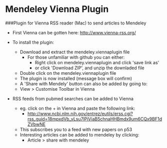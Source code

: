 # Mendeley Vienna Plugin

###Plugin for Vienna RSS reader (Mac) to send articles to Mendeley  
   - First Vienna can be gotten here: http://www.vienna-rss.org/  
   - To install the plugin:
     * Download and extract the mendeley.viennaplugin file
       * For those unfamiliar with github you can either:
         * Right click on mendeley.viennaplugin and click 'save link as'  
         * or click 'Download ZIP', and unzip the downladed file
     * Double click on the mendeley.viennaplugin file
     *  The plugin is now installed (message box will confirm)
     *  A 'Share with Mendely' button can also be added by going to:
       * View > Customise Toolbar in Vienna
  
   - RSS feeds from pubmed searches can be added to Vienna
     * eg. click on the + in Vienna and paste the following link:
         * http://www.ncbi.nlm.nih.gov/entrez/eutils/erss.cgi?rss_guid=18mpxdVb_vLsu7lPiViaB5chnaHHBmdx9um6CQx9BF1dZVbwNE
     * This subscribes you to a feed with new papers on p53
     * Interesting articles can be added to mendeley by clicking:
       * Article > share with mendeley


